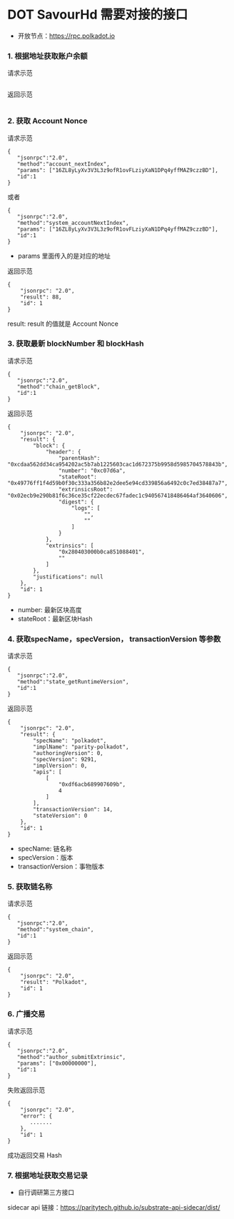 # DOT SavourHd 需要对接的接口

- 开放节点：https://rpc.polkadot.io

### 1. 根据地址获取账户余额

请求示范

```

```

返回示范

```

```


### 2. 获取 Account Nonce 

请求示范
```
{
   "jsonrpc":"2.0",
   "method":"account_nextIndex",
   "params": ["16ZL8yLyXv3V3L3z9ofR1ovFLziyXaN1DPq4yffMAZ9czzBD"],
   "id":1
}
```
或者
```
{
   "jsonrpc":"2.0",
   "method":"system_accountNextIndex",
   "params": ["16ZL8yLyXv3V3L3z9ofR1ovFLziyXaN1DPq4yffMAZ9czzBD"],
   "id":1
}
```

- params 里面传入的是对应的地址

返回示范

```
{
    "jsonrpc": "2.0",
    "result": 88,
    "id": 1
}
```

result: result 的值就是 Account Nonce


### 3. 获取最新 blockNumber 和 blockHash

请求示范

```
{
   "jsonrpc":"2.0",
   "method":"chain_getBlock",
   "id":1
}
```
返回示范

```
{
    "jsonrpc": "2.0",
    "result": {
        "block": {
            "header": {
                "parentHash": "0xcdaa562dd34ca954202ac5b7ab1225603cac1d672375b9958d5985704578843b",
                "number": "0xc07d6a",
                "stateRoot": "0x49776ff1f4d59b0f30c333a356b82e2dee5e94cd339856a6492c0c7ed38487a7",
                "extrinsicsRoot": "0x02ecb9e290b81f6c36ce35cf22ecdec67fadec1c940567418486464af3640606",
                "digest": {
                    "logs": [
                        "",
                        ""
                    ]
                }
            },
            "extrinsics": [
                "0x280403000b0ca851088401",
                ""
            ]
        },
        "justifications": null
    },
    "id": 1
}
```
- number: 最新区块高度
- stateRoot：最新区块Hash

### 4. 获取specName，specVersion， transactionVersion 等参数

请求示范

```
{
   "jsonrpc":"2.0",
   "method":"state_getRuntimeVersion",
   "id":1
}
```
返回示范

```
{
    "jsonrpc": "2.0",
    "result": {
        "specName": "polkadot",
        "implName": "parity-polkadot",
        "authoringVersion": 0,
        "specVersion": 9291,
        "implVersion": 0,
        "apis": [
            [
                "0xdf6acb689907609b",
                4
            ]
        ],
        "transactionVersion": 14,
        "stateVersion": 0
    },
    "id": 1
}
```
- specName: 链名称
- specVersion：版本
- transactionVersion：事物版本

### 5. 获取链名称 

请求示范

```
{
   "jsonrpc":"2.0",
   "method":"system_chain",
   "id":1
}
```
返回示范

```
{
    "jsonrpc": "2.0",
    "result": "Polkadot",
    "id": 1
}
```

### 6. 广播交易

请求示范

```
{
   "jsonrpc":"2.0",
   "method":"author_submitExtrinsic",
   "params": ["0x00000000"],
   "id":1
}
```

失败返回示范

```
{
    "jsonrpc": "2.0",
    "error": {
       .......
    },
    "id": 1
}
```
成功返回交易 Hash


### 7. 根据地址获取交易记录

- 自行调研第三方接口


   
   
sidecar api 链接：https://paritytech.github.io/substrate-api-sidecar/dist/




